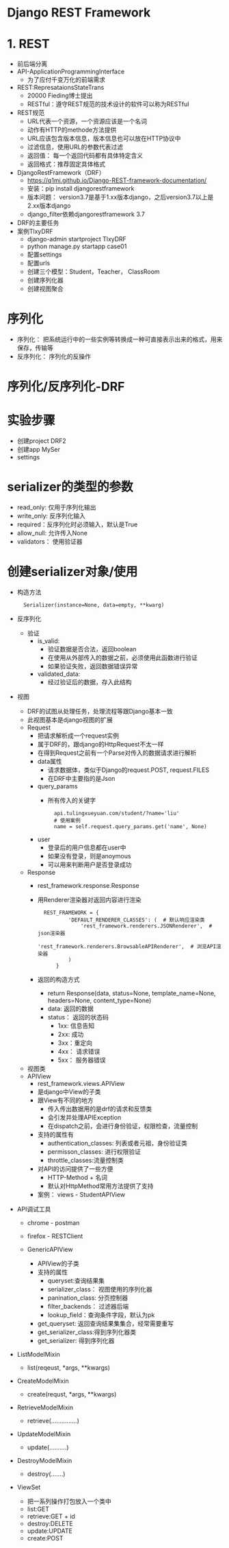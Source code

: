 # Django REST Framework
# 1. REST
- 前后端分离
- API-ApplicationProgrammingInterface
    - 为了应付千变万化的前端需求
- REST:RepresataionsStateTrans
    - 20000 Fieding博士提出
    - RESTful：遵守REST规范的技术设计的软件可以称为RESTful
- REST规范
    - URL代表一个资源，一个资源应该是一个名词
    - 动作有HTTP的methode方法提供
    - URL应该包含版本信息，版本信息也可以放在HTTP协议中
    - 过滤信息，使用URL的参数代表过滤
    - 返回值： 每一个返回代码都有具体特定含义
    - 返回格式：推荐固定具体格式
- DjangoRestFramework（DRF）
    -  https://q1mi.github.io/Django-REST-framework-documentation/
    - 安装：pip install djangorestframework
    - 版本问题： version3.7是基于1.xx版本django，之后version3.7以上是2.xx版本django
    - django_filter依赖djangorestframework 3.7 
- DRF的主要任务
- 案例TlxyDRF
    - django-admin startproject TlxyDRF
    - python manage.py startapp case01
    - 配置settings
    - 配置urls    
    - 创建三个模型：Student，Teacher， ClassRoom
    - 创建序列化器
    - 创建视图聚合


# 序列化
- 序列化： 把系统运行中的一些实例等转换成一种可直接表示出来的格式，用来保存，传输等
- 反序列化： 序列化的反操作
# 序列化/反序列化-DRF

# 实验步骤
- 创建project DRF2
- 创建app  MySer
- settings
# serializer的类型的参数
- read_only: 仅用于序列化输出
- write_only: 反序列化输入
- required：反序列化时必须输入，默认是True
- allow_null: 允许传入None
- validators： 使用验证器
#  创建serializer对象/使用
- 构造方法
    
        Serializer(instance=None, data=empty, **kwarg)
        
- 反序列化
    - 验证
        - is_valid:
            - 验证数据是否合法，返回boolean
            - 在使用从外部传入的数据之前，必须使用此函数进行验证
            - 如果验证失败，返回数据错误异常
        - validated_data:
            - 经过验证后的数据，存入此结构
- 视图
   - DRF的试图从处理任务，处理流程等跟Django基本一致
   - 此视图基本是django视图的扩展  
   - Request
        - 把请求解析成一个request实例 
        - 属于DRF的，跟django的HttpRequest不太一样
        - 在得到Request之前有一个Parse对传入的数据请求进行解析
        - data属性
            - 请求数据体，类似于Django的request.POST, request.FILES
            - 在DRF中主要指的是Json
        - query_params
            - 所有传入的关键字
            
            
                    api.tulingxueyuan.com/student/?name='liu'
                    # 使用案例
                    name = self.request.query_params.get('name', None)
                    
        - user
            - 登录后的用户信息都在user中
            - 如果没有登录，则是anoymous
            - 可以用来判断用户是否登录成功
   - Response
        - rest_framework.response.Response
        - 用Renderer渲染器对返回内容进行渲染
        
        
                REST_FRAMEWORK = {
                        'DEFAULT_RENDERER_CLASSES': (  # 默认响应渲染类
                            'rest_framework.renderers.JSONRenderer',  # json渲染器
                            'rest_framework.renderers.BrowsableAPIRenderer',  # 浏览API渲染器
                        )
                    }
        - 返回的构造方式
            -  return Response(data, status=None, template_name=None, headers=None, content_type=None)
            - data: 返回的数据
            - status： 返回的状态码
                - 1xx: 信息告知
                - 2xx: 成功
                - 3xx：重定向
                - 4xx： 请求错误
                - 5xx： 服务器错误
   - 视图类
   - APIView
        - rest_framework.views.APIView
        - 是django中View的子类
        - 跟View有不同的地方
            - 传入传出数据用的是drf的请求和反馈类
            - 会引发并处理APIException
            - 在dispatch之前，会进行身份验证，权限检查，流量控制
        - 支持的属性有
            - authentication_classes: 列表或者元祖，身份验证类   
            - permisson_classes: 进行权限验证
            - throttle_classes:流量控制类
        - 对API的访问提供了一些方便
            - HTTP-Method + 名词
            - 默认对HttpMethod常用方法提供了支持
        - 案例： views - StudentAPIView    
         
- API调试工具
    - chrome - postman
    - firefox - RESTClient 
    
    - GenericAPIView
        - APIView的子类
        - 支持的属性
            - queryset:查询结果集
            - serializer_class： 视图使用的序列化器
            - panination_class: 分页控制器
            - filter_backends： 过滤器后端
            - lookup_field：查询条件字段，默认为pk
        - get_queryset: 返回查询结果集集合，经常需要重写
        - get_serializer_class:得到序列化器类
        - get_serializer: 得到序列化器
- ListModelMixin
    - list(reqeust, *args, **kwargs)  
- CreateModelMixin
    - create(requst, *args, **kwargs)    
- RetrieveModelMixin
    - retrieve(...............)  
- UpdateModelMixin
    - update(..........)
- DestroyModelMixin
    - destroy(.......)
    
- ViewSet
    - 把一系列操作打包放入一个类中
    - list:GET
    - retrieve:GET + id
    - destroy:DELETE
    - update:UPDATE
    - create:POST
    
    